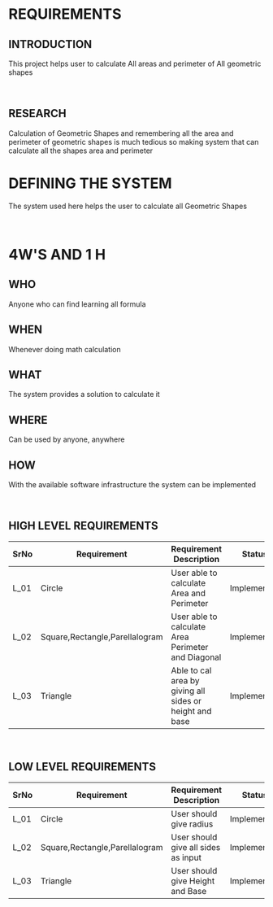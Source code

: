 # REQUIREMENTS

## INTRODUCTION
This project helps user to calculate All areas and perimeter of All geometric shapes

<br>

## RESEARCH
Calculation of Geometric Shapes and remembering all the area and perimeter of geometric shapes is much tedious so making system that can calculate all the shapes area and perimeter
<br>

# DEFINING THE SYSTEM
The system used here helps the user to calculate all Geometric Shapes 

<br>

# 4W'S AND 1 H

## WHO
Anyone who can find learning all formula 
## WHEN
Whenever doing math calculation
## WHAT
The system provides a solution to calculate it 
## WHERE
Can be used by anyone, anywhere
## HOW
With the available software infrastructure the system can be implemented

<br>

## HIGH LEVEL REQUIREMENTS


|SrNo|Requirement|Requirement Description|Status|
|---|--|--|--|
|L_01|Circle|User able to calculate Area and Perimeter|Implemented|
|L_02|Square,Rectangle,Parellalogram|User able to calculate Area Perimeter and Diagonal|Implemented|
|L_03|Triangle|Able to cal area by giving all sides or height and base |Implemented|


<br>

## LOW LEVEL REQUIREMENTS
|SrNo|Requirement|Requirement Description|Status|
|---|--|--|--|
|L_01|Circle|User should give radius|Implemented|
|L_02|Square,Rectangle,Parellalogram|User should give all sides as input|Implemented|
|L_03|Triangle|User should give Height and Base |Implemented|


